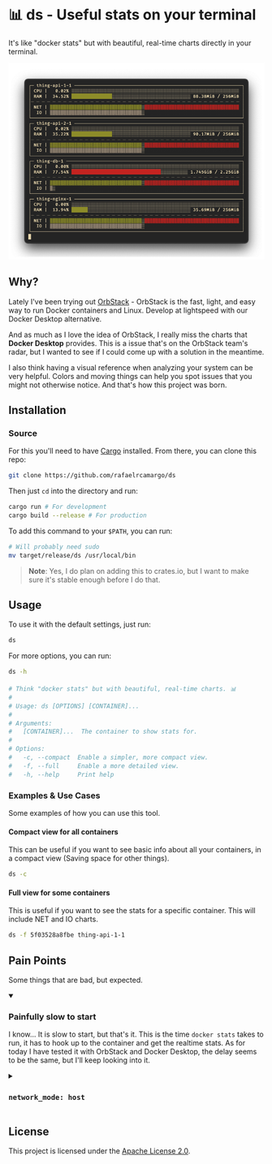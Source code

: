 # 📊 ds - Useful stats on your terminal

It's like "docker stats" but with beautiful, real-time charts directly in your terminal.

![ds](./assets/demo.png)

## Why?

Lately I've been trying out [OrbStack](https://orbstack.dev/) - OrbStack is the fast, light, and easy way to run Docker containers and Linux. Develop at lightspeed with our Docker Desktop alternative.

And as much as I love the idea of OrbStack, I really miss the charts that **Docker Desktop** provides. This is a issue that's on the OrbStack team's radar, but I wanted to see if I could come up with a solution in the meantime.

I also think having a visual reference when analyzing your system can be very helpful. Colors and moving things can help you spot issues that you might not otherwise notice. And that's how this project was born.

## Installation

### Source

For this you'll need to have [Cargo](https://doc.rust-lang.org/cargo/getting-started/installation.html) installed. From there, you can clone this repo:

```bash
git clone https://github.com/rafaelrcamargo/ds
```

Then just `cd` into the directory and run:

```bash
cargo run # For development
cargo build --release # For production
```

To add this command to your `$PATH`, you can run:

```bash
# Will probably need sudo
mv target/release/ds /usr/local/bin
```

> **Note**: Yes, I do plan on adding this to crates.io, but I want to make sure it's stable enough before I do that.

## Usage

To use it with the default settings, just run:

```bash
ds
```

For more options, you can run:

```bash
ds -h

# Think "docker stats" but with beautiful, real-time charts. 📊
#
# Usage: ds [OPTIONS] [CONTAINER]...
#
# Arguments:
#   [CONTAINER]...  The container to show stats for.
#
# Options:
#   -c, --compact  Enable a simpler, more compact view.
#   -f, --full     Enable a more detailed view.
#   -h, --help     Print help
```

### Examples & Use Cases

Some examples of how you can use this tool.

#### Compact view for all containers

This can be useful if you want to see basic info about all your containers, in a compact view (Saving space for other things).

```bash
ds -c
```

#### Full view for some containers

This is useful if you want to see the stats for a specific container. This will include NET and IO charts.

```bash
ds -f 5f03528a8fbe thing-api-1-1
```

## Pain Points

Some things that are bad, but expected.

<details open>
<summary>

### Painfully slow to start

</summary>

I know... It is slow to start, but that's it. This is the time `docker stats` takes to run, it has to hook up to the container and get the realtime stats. As for today I have tested it with OrbStack and Docker Desktop, the delay seems to be the same, but I'll keep looking into it.

</details>

<details>
<summary>

### `network_mode: host`

</summary>

From the GIF you can also note that the `NET` chart is not moving, but this is expected there. This containers are running in `network_mode: host` and the `NET` chart will only be populated if you're using the `bridge` network.

> Ps: If you use Mac and think I'm completely out of my mind for the `network_mode: host` above, I know. It's a running topic on the Desktop for Mac and yet not supported. You can follow the discussion [here](https://github.com/docker/roadmap/issues/238). And this was the main reason I started looking into OrbStack.

</details>

## License

This project is licensed under the [Apache License 2.0](LICENSE).
